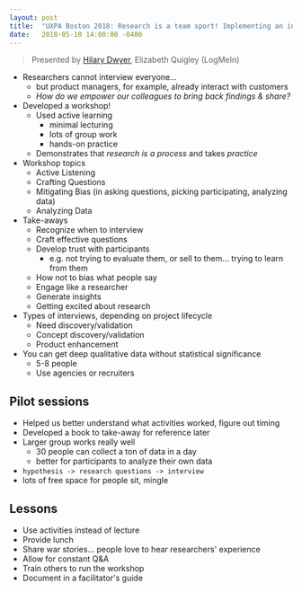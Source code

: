 ```yaml
---
layout: post
title:  "UXPA Boston 2018: Research is a team sport! Implementing an interviewing workshop to raise customer empathy"
date:   2018-05-10 14:00:00 -0400
---
```

> Presented by [Hilary Dwyer](https://twitter.com/hilaryadwyer), Elizabeth Quigley (LogMeIn)

* Researchers cannot interview everyone...
  * but product managers, for example, already interact with customers
  * _How do we empower our colleagues to bring back findings & share?_
* Developed a workshop!
  * Used active learning
     * minimal lecturing
     * lots of group work
     * hands-on practice
  * Demonstrates that _research is a process_ and takes _practice_
* Workshop topics
	* Active Listening
	* Crafting Questions
	* Mitigating Bias (in asking questions, picking participating, analyzing data)
	* Analyzing Data
* Take-aways
  * Recognize when to interview
  * Craft effective questions
  * Develop trust with participants
     * e.g. not trying to evaluate them, or sell to them... trying to learn from them
  * How not to bias what people say
  * Engage like a researcher
  * Generate insights
  * Getting excited about research
* Types of interviews, depending on project lifecycle
  * Need discovery/validation
  * Concept discovery/validation
  * Product enhancement
* You can get deep qualitative data without statistical significance
  * 5-8 people
  * Use agencies or recruiters

## Pilot sessions

* Helped us better understand what activities worked, figure out timing
* Developed a book to take-away for reference later
* Larger group works really well
  * 30 people can collect a ton of data in a day
  * better for participants to analyze their own data
* `hypothesis -> research questions -> interview`
* lots of free space for people sit, mingle

## Lessons

* Use activities instead of lecture
* Provide lunch
* Share war stories... people love to hear researchers' experience
* Allow for constant Q&A
* Train others to run the workshop
* Document in a facilitator's guide
